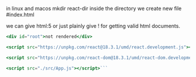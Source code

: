 in linux and macos 
mkdir react-dir
inside the directory we create new file #index.html

we can give html:5 or just plainly give ! for getting valid html documents. 


```jsx
<div id="root">not rendered</div>

<script src="https://unpkg.com/react@18.3.1/umd/react.development.js"></script>

<script src="https://unpkg.com/react-dom@18.3.1/umd/react-dom.development.js"></script>

<script src="./src/App.js"></script>```